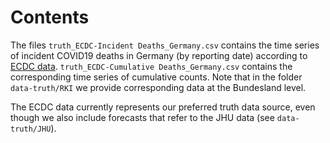 # Contents

The files `truth_ECDC-Incident Deaths_Germany.csv` contains the time series of incident COVID19 deaths in Germany (by reporting date) according to [ECDC data](https://www.ecdc.europa.eu/en/publications-data/download-todays-data-geographic-distribution-covid-19-cases-worldwide). `truth_ECDC-Cumulative Deaths_Germany.csv` contains the corresponding time series of cumulative counts. Note that in the folder `data-truth/RKI` we provide corresponding data at the Bundesland level.

The ECDC data currently represents our preferred truth data source, even though we also include forecasts that refer to the JHU data (see `data-truth/JHU`).
